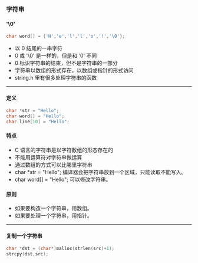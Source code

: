### 字符串
#### '\0'
```c
char word[] = {'H','e','l','l','o','!','\0'};
```
- 以 0 结尾的一串字符
- 0 或 '\0' 是一样的，但是和 '0' 不同
- 0 标识字符串的结束，但不是字符串的一部分
- 字符串以数组的形式存在，以数组或指针的形式访问
- string.h 里有很多处理字符串的函数
---
#### 定义
```c
char *str = "Hello";
char word[] = "Hello";
char line[10] = "Hello";
```

#### 特点

- C 语言的字符串是以字符数组的形态存在的
- 不能用运算符对字符串做运算
- 通过数组的方式可以比哪里字符串
- char *str = "Hello"; 编译器会把字符串放到一个区域，只能读取不能写入。
- char word[] = "Hello"; 可以修改字符串。

#### 原则

- 如果要构造一个字符串，用数组。
- 如果要处理一个字符串，用指针。

---

#### 复制一个字符串

```c
char *dst = (char*)malloc(strlen(src)+1);
strcpy(dst,src);
```

